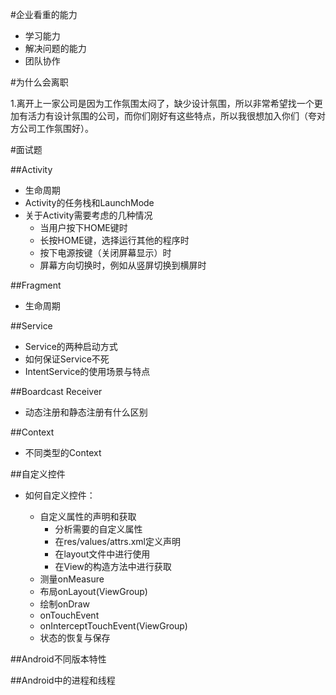 #企业看重的能力

- 学习能力
- 解决问题的能力
- 团队协作

#为什么会离职

1.离开上一家公司是因为工作氛围太闷了，缺少设计氛围，所以非常希望找一个更加有活力有设计氛围的公司，而你们刚好有这些特点，所以我很想加入你们（夸对方公司工作氛围好）。

#面试题

##Activity
- 生命周期
- Activity的任务栈和LaunchMode
- 关于Activity需要考虑的几种情况
  - 当用户按下HOME键时
  - 长按HOME键，选择运行其他的程序时
  - 按下电源按键（关闭屏幕显示）时
  - 屏幕方向切换时，例如从竖屏切换到横屏时

##Fragment
- 生命周期

##Service
- Service的两种启动方式
- 如何保证Service不死
- IntentService的使用场景与特点

##Boardcast Receiver
- 动态注册和静态注册有什么区别

##Context
- 不同类型的Context

##自定义控件
- 如何自定义控件：

    - 自定义属性的声明和获取
        - 分析需要的自定义属性
        - 在res/values/attrs.xml定义声明
        - 在layout文件中进行使用
        - 在View的构造方法中进行获取
    - 测量onMeasure
    - 布局onLayout(ViewGroup)
    - 绘制onDraw
    - onTouchEvent
    - onInterceptTouchEvent(ViewGroup)
    - 状态的恢复与保存


##Android不同版本特性

##Android中的进程和线程
